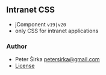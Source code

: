 ## Intranet CSS

- jComponent `v19|v20`
- only CSS for intranet applications

### Author

- Peter Širka <petersirka@gmail.com>
- [License](https://www.totaljs.com/license/)